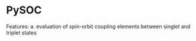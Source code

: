 # PySOC

Features:
a. evaluation of spin-orbit coupling elements between singlet and triplet states
